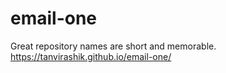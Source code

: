 # email-one
Great repository names are short and memorable. 
https://tanvirashik.github.io/email-one/
